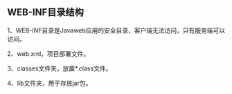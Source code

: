 ## WEB-INF目录结构
  1、WEB-INF目录是Javaweb应用的安全目录，客户端无法访问，只有服务端可以访问。
  
  2、web.xml，项目部署文件。
  
  3、classes文件夹，放置*.class文件。
  
  4、lib文件夹，用于存放jar包。
